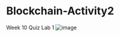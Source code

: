 # Blockchain-Activity2
Week 10 Quiz Lab 1
![image](https://github.com/user-attachments/assets/d24ae5ea-9cef-4a69-a23a-5bb3860447cb)

